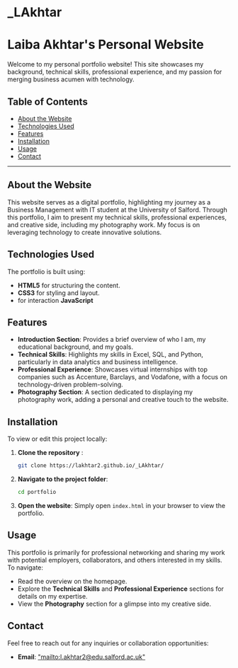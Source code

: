 # _LAkhtar

# Laiba Akhtar's Personal Website

Welcome to my personal portfolio website! This site showcases my background, technical skills, professional experience, and my passion for merging business acumen with technology.

## Table of Contents

- [About the Website](#about-the-website)
- [Technologies Used](#technologies-used)
- [Features](#features)
- [Installation](#installation)
- [Usage](#usage)
- [Contact](#contact)

---

## About the Website

This website serves as a digital portfolio, highlighting my journey as a Business Management with IT student at the University of Salford. Through this portfolio, I aim to present my technical skills, professional experiences, and creative side, including my photography work. My focus is on leveraging technology to create innovative solutions.

## Technologies Used

The portfolio is built using:
- **HTML5** for structuring the content.
- **CSS3** for styling and layout.
- for interaction **JavaScript** 
  
## Features

- **Introduction Section**: Provides a brief overview of who I am, my educational background, and my goals.
- **Technical Skills**: Highlights my skills in Excel, SQL, and Python, particularly in data analytics and business intelligence.
- **Professional Experience**: Showcases virtual internships with top companies such as Accenture, Barclays, and Vodafone, with a focus on technology-driven problem-solving.
- **Photography Section**: A section dedicated to displaying my photography work, adding a personal and creative touch to the website.

## Installation

To view or edit this project locally:

1. **Clone the repository** :

   ```bash
   git clone https://lakhtar2.github.io/_LAkhtar/
   ```

2. **Navigate to the project folder**:

   ```bash
   cd portfolio
   ```

3. **Open the website**: Simply open `index.html` in your browser to view the portfolio.

## Usage

This portfolio is primarily for professional networking and sharing my work with potential employers, collaborators, and others interested in my skills. To navigate:

- Read the overview on the homepage.
- Explore the **Technical Skills** and **Professional Experience** sections for details on my expertise.
- View the **Photography** section for a glimpse into my creative side.

## Contact

Feel free to reach out for any inquiries or collaboration opportunities:

- **Email**: ["mailto:l.akhtar2@edu.salford.ac.uk"](mailto:l.akhtar2@edu.salford.ac.uk)
